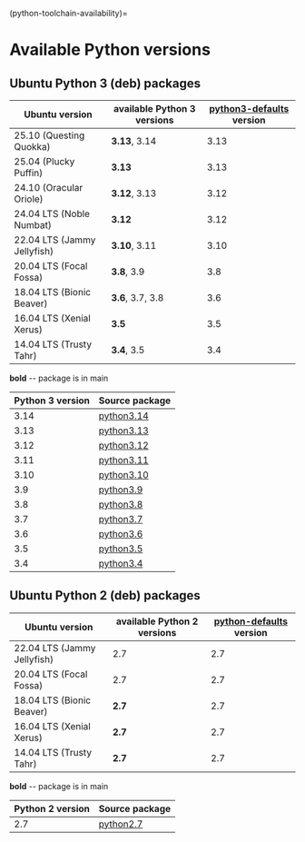 (python-toolchain-availability)=
# Available Python versions

## Ubuntu Python 3 (deb) packages

| Ubuntu version | available Python 3 versions | [python3-defaults](https://launchpad.net/ubuntu/+source/python3-defaults) version |
| --- | --- | --- |
| 25.10 (Questing Quokka)     | **3.13**, 3.14 | 3.13 |
| 25.04 (Plucky Puffin)       | **3.13** | 3.13 |
| 24.10 (Oracular Oriole)     | **3.12**, 3.13 | 3.12 |
| 24.04 LTS (Noble Numbat)    | **3.12** | 3.12 |
| 22.04 LTS (Jammy Jellyfish) | **3.10**, 3.11 | 3.10 |
| 20.04 LTS (Focal Fossa)     | **3.8**, 3.9 | 3.8 |
| 18.04 LTS (Bionic Beaver)   | **3.6**, 3.7, 3.8 | 3.6 |
| 16.04 LTS (Xenial Xerus)    | **3.5** | 3.5 |
| 14.04 LTS (Trusty Tahr)     | **3.4**, 3.5 | 3.4 |

<!-- Do not forget to add 4 spaces at the end of line to keep future diffs more readable -->
**bold** -- package is in main    

| Python 3 version | Source package | 
|------------------|----------------|
| 3.14 | [python3.14](https://launchpad.net/ubuntu/+source/python3.14) |
| 3.13 | [python3.13](https://launchpad.net/ubuntu/+source/python3.13) |
| 3.12 | [python3.12](https://launchpad.net/ubuntu/+source/python3.12) |
| 3.11 | [python3.11](https://launchpad.net/ubuntu/+source/python3.11) |
| 3.10 | [python3.10](https://launchpad.net/ubuntu/+source/python3.10) |
| 3.9 | [python3.9](https://launchpad.net/ubuntu/+source/python3.9) |
| 3.8 | [python3.8](https://launchpad.net/ubuntu/+source/python3.8) |
| 3.7 | [python3.7](https://launchpad.net/ubuntu/+source/python3.7) |
| 3.6 | [python3.6](https://launchpad.net/ubuntu/+source/python3.6) |
| 3.5 | [python3.5](https://launchpad.net/ubuntu/+source/python3.5) |
| 3.4 | [python3.4](https://launchpad.net/ubuntu/+source/python3.4) |

## Ubuntu Python 2 (deb) packages

| Ubuntu version | available Python 2 versions | [python-defaults](https://launchpad.net/ubuntu/+source/python-defaults) version |
| --- | --- | --- |
| 22.04 LTS (Jammy Jellyfish) | <span class="default-package">2.7</span> | 2.7 |
| 20.04 LTS (Focal Fossa)     | <span class="default-package">2.7</span> | 2.7 |
| 18.04 LTS (Bionic Beaver)   | <span class="default-package">**2.7**</span> | 2.7 |
| 16.04 LTS (Xenial Xerus)    | <span class="default-package">**2.7**</span> | 2.7 |
| 14.04 LTS (Trusty Tahr)     | <span class="default-package">**2.7**</span> | 2.7 |

<!-- Do not forget to add 4 spaces at the end of line to keep future diffs more readable -->
**bold** -- package is in main    

| Python 2 version | Source package | 
|------------------|----------------|
| 2.7 | [python2.7](https://launchpad.net/ubuntu/+source/python2.7) |
